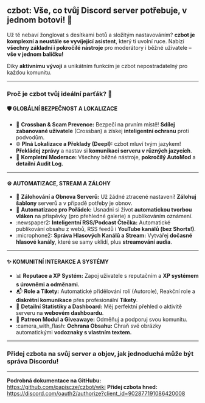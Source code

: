## czbot: Vše, co tvůj Discord server potřebuje, v jednom botovi! 🚀

Už tě nebaví žonglovat s desítkami botů a složitým nastavováním? **czbot je komplexní a neustále se vyvíjející asistent**, který ti uvolní ruce. Nabízí **všechny základní i pokročilé nástroje** pro moderátory i běžné uživatele – **vše v jednom balíčku!**

Díky **aktivnímu vývoji** a unikátním funkcím je czbot nepostradatelný pro každou komunitu.
***
### Proč je czbot tvůj ideální parťák? 💎

#### 🛡️ **GLOBÁLNÍ BEZPEČNOST A LOKALIZACE**
* :key: **Crossban & Scam Prevence:** Bezpečí na prvním místě! **Sdílej zabanované uživatele** (Crossban) a získej **inteligentní ochranu** proti podvodům.
* :globe_with_meridians: **Plná Lokalizace a Překlady (Deepl):** czbot mluví tvým jazykem! **Překládej zprávy** a nastav si **komunikaci serveru v různých jazycích**.
* :closed_lock_with_key: **Kompletní Moderace:** Všechny běžné nástroje, **pokročilý AutoMod** a **detailní Audit Log.**
---
#### ⚙️ **AUTOMATIZACE, STREAM A ZÁLOHY**
* :floppy_disk: **Zálohování a Obnova Serverů:** Už žádné ztracené nastavení! **Zálohuj šablony** serverů a v případě potřeby je obnov.
* :robot: **Automatizace pro Pořádek:** Usnadni si život **automatickou tvorbou vláken** na příspěvky (pro přehledné galerie) a publikováním oznámení.
* :newspaper2: **Inteligentní RSS/Podcast Čtečka:** Automatické publikování obsahu z webů, RSS feedů i **YouTube kanálů (bez Shorts!)**.
* :microphone2: **Správa Hlasových Kanálů a Stream:** Vytvářej **dočasné hlasové kanály**, které se samy uklidí, plus **streamování audia**.
---
#### ✨ **KOMUNITNÍ INTERAKCE A SYSTÉMY**
* :bar_chart: **Reputace a XP Systém:** Zapoj uživatele s reputačním a **XP systémem s úrovněmi a odměnami.**
* :mailbox_with_mail: **Role a Tikety:** Automatické přidělování rolí (Autorole), Reakční role a **diskrétní komunikace** přes profesionální **Tikety**.
* :abacus: **Detailní Statistiky a Dashboard:** Měj perfektní přehled o aktivitě serveru na **webovém dashboardu**.
* :gift: **Patreon Modul a Giveawaye:** Odměňuj a podporuj svou komunitu.
* :camera_with_flash: **Ochrana Obsahu:** Chraň své obrázky automatickými **vodoznaky s vlastním textem.**

***
### Přidej czbota na svůj server a objev, jak jednoduchá může být správa Discordu!
---
**Podrobná dokumentace na GitHubu:** https://github.com/papiscze/czbot/wiki
**Přidej czbota hned:** https://discord.com/oauth2/authorize?client_id=902877191086420008
